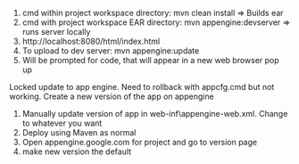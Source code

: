 1. cmd within project workspace directory: mvn clean install => Builds ear
2. cmd with project workspace EAR directory: mvn appengine:devserver => runs server locally
3. http://localhost:8080/html/index.html
4. To upload to dev server: mvn appengine:update
5. Will be prompted for code, that will appear in a new web browser pop up


Locked update to app engine. Need to rollback with appcfg.cmd but not working. Create a new version of the app on appengine
1. Manually update version of app in web-inf\appengine-web.xml. Change <version> to whatever you want
2. Deploy using Maven as normal
3. Open appengine.google.com for project and go to version page
4. make new version the default
